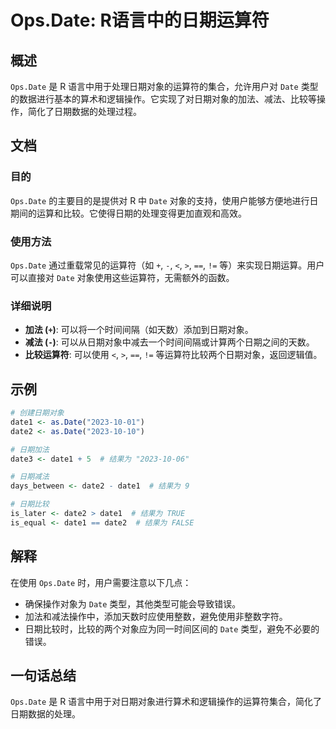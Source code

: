 <!--
Meta Description: # Ops.Date: R语言中的日期运算符 ## 概述 `Ops.Date` 是 R 语言中用于处理日期对象的运算符的集合，允许用户对 `Date` 类型的数据进行基本的算术和逻辑操作。它实现了对日期对象的加法、减法、比较等操作，简化了日期数据的处理过程。 ## 文档 ### 目的 `Ops.Da...
Meta Keywords: date, ops, date1, date2, 结果为
-->

# Ops.Date: R语言中的日期运算符

## 概述
`Ops.Date` 是 R 语言中用于处理日期对象的运算符的集合，允许用户对 `Date` 类型的数据进行基本的算术和逻辑操作。它实现了对日期对象的加法、减法、比较等操作，简化了日期数据的处理过程。

## 文档
### 目的
`Ops.Date` 的主要目的是提供对 R 中 `Date` 对象的支持，使用户能够方便地进行日期间的运算和比较。它使得日期的处理变得更加直观和高效。

### 使用方法
`Ops.Date` 通过重载常见的运算符（如 `+`, `-`, `<`, `>`, `==`, `!=` 等）来实现日期运算。用户可以直接对 `Date` 对象使用这些运算符，无需额外的函数。

### 详细说明
- **加法 (`+`)**: 可以将一个时间间隔（如天数）添加到日期对象。
- **减法 (`-`)**: 可以从日期对象中减去一个时间间隔或计算两个日期之间的天数。
- **比较运算符**: 可以使用 `<`, `>`, `==`, `!=` 等运算符比较两个日期对象，返回逻辑值。

## 示例
```R
# 创建日期对象
date1 <- as.Date("2023-10-01")
date2 <- as.Date("2023-10-10")

# 日期加法
date3 <- date1 + 5  # 结果为 "2023-10-06"

# 日期减法
days_between <- date2 - date1  # 结果为 9

# 日期比较
is_later <- date2 > date1  # 结果为 TRUE
is_equal <- date1 == date2  # 结果为 FALSE
```

## 解释
在使用 `Ops.Date` 时，用户需要注意以下几点：
- 确保操作对象为 `Date` 类型，其他类型可能会导致错误。
- 加法和减法操作中，添加天数时应使用整数，避免使用非整数字符。
- 日期比较时，比较的两个对象应为同一时间区间的 `Date` 类型，避免不必要的错误。

## 一句话总结
`Ops.Date` 是 R 语言中用于对日期对象进行算术和逻辑操作的运算符集合，简化了日期数据的处理。